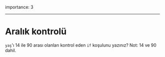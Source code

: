 importance: 3

---

# Aralık kontrolü

`yaş`'ı 14 ile 90 arası olanları kontrol eden `if` koşulunu yazınız? Not: 14 ve 90 dahil.
